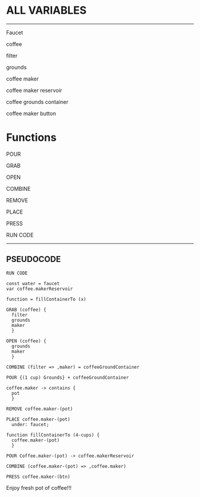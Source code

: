 # ALL VARIABLES
---------------
Faucet

coffee

filter

grounds

coffee maker

coffee maker reservoir 

coffee grounds container

coffee maker button
# Functions

POUR

GRAB

OPEN

COMBINE

REMOVE

PLACE

PRESS

RUN CODE

--------------------
PSEUDOCODE
----------


```
RUN CODE

const water = faucet 
var coffee.makerReservoir

function = fillContainerTo (x)

GRAB (coffee) {
  filter
  grounds
  maker
  }
  
OPEN (coffee) {
  grounds
  maker
  }
  
COMBINE (filter => ,maker) = coffeeGroundContainer

POUR {(1 cup) Grounds} + coffeeGroundContainer 

coffee.maker -> contains {
  pot
  }

REMOVE coffee.maker-(pot)

PLACE coffee.maker-(pot)
  under: faucet;
  
function fillContainerTo (4-cups) {
  coffee.maker-(pot)
  }
  
POUR Coffee.maker-(pot) -> coffee.makerReservoir

COMBINE (coffee.maker-(pot) => ,coffee.maker)

PRESS coffee.maker-(btn)

```
Enjoy fresh pot of coffee!!!

  


